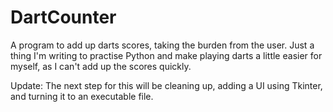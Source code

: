 # DartCounter
A program to add up darts scores, taking the burden from the user.
Just a thing I'm writing to practise Python and make playing darts a little easier for myself, as I can't add up the scores quickly.

Update: The next step for this will be cleaning up, adding a UI using Tkinter, and turning it to an executable file.
